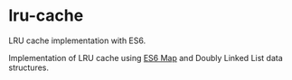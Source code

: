 # lru-cache
LRU cache implementation with ES6.

Implementation of LRU cache using [ES6 Map](https://developer.mozilla.org/en-US/docs/Web/JavaScript/Reference/Global_Objects/Map) and Doubly Linked List data structures.

